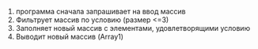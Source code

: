 1. программа сначала запрашивает на ввод массив
2. Фильтрует массив по условию (размер <=3)
3. Заполняет новый массив с элементами, удовлетворящими условию
4. Выводит новый массив (Array1)